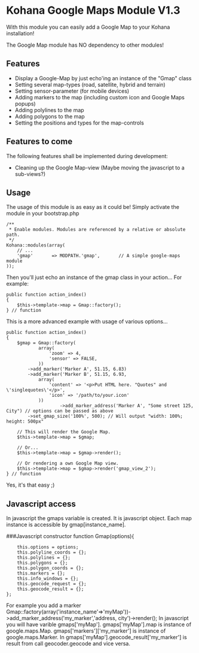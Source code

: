 # Kohana Google Maps Module V1.3
With this module you can easily add a Google Map to your Kohana installation!

The Google Map module has NO dependency to other modules!

## Features

* Display a Google-Map by just echo'ing an instance of the "Gmap" class
* Setting several map-types (road, satellite, hybrid and terrain)
* Setting sensor-parameter (for mobile devices)
* Adding markers to the map (including custom icon and Google Maps popups)
* Adding polylines to the map
* Adding polygons to the map
* Setting the positions and types for the map-controls

## Features to come
The following features shall be implemented during development:

* Cleaning up the Google Map-view (Maybe moving the javascript to a sub-views?)

## Usage
The usage of this module is as easy as it could be! Simply activate the module in your bootstrap.php

	/**
	 * Enable modules. Modules are referenced by a relative or absolute path.
	 */
	Kohana::modules(array(
		// ...
		'gmap'       => MODPATH.'gmap',       // A simple google-maps module
	));

Then you'll just echo an instance of the gmap class in your action... For example:

	public function action_index()
	{
		$this->template->map = Gmap::factory();
	} // function

This is a more advanced example with usage of various options...

	public function action_index()
	{
		$gmap = Gmap::factory(
				array(
					'zoom' => 4,
					'sensor' => FALSE,
				))
			->add_marker('Marker A', 51.15, 6.83)
			->add_marker('Marker B', 51.15, 6.93,
				array(
					'content' => '<p>Put HTML here. "Quotes" and \'singlequotes\'</p>',
					'icon' => '/path/to/your.icon'
				))
                        ->add_marker_address('Marker A', "Some street 125, City") // options can be passed as above
			->set_gmap_size('100%', 500); // Will output "width: 100%; height: 500px"

		// This will render the Google Map.
		$this->template->map = $gmap;

		// Or...
		$this->template->map = $gmap->render();

		// Or rendering a own Google Map view.
		$this->template->map = $gmap->render('gmap_view_2');
	} // function

Yes, it's that easy ;)

## Javascript access
In javascript the gmaps variable is created. It is javascript object. Each map instance is accessible by gmap[instance_name]. 

###Javascript constructor
function Gmap(options){

        this.options = options;
        this.polyline_coords = {};
        this.polylines = {};
        this.polygons = {};
        this.polygon_coords = {};
        this.markers = {};
        this.info_windows = {};
        this.geocode_request = {};
        this.geocode_result = {};
    };

For example you add a marker  Gmap::factory(array('instance_name'=>'myMap'))->add_marker_address('my_marker','address, city')->render();
In javascript you will have varible gmaps['myMap']. gmaps['myMap'].map is instance of google.maps.Map.  gmaps['markers']['my_marker'] is instance of google.maps.Marker. In gmaps['myMap'].geocode_result['my_marker'] is result from call geocoder.geocode and vice versa.
